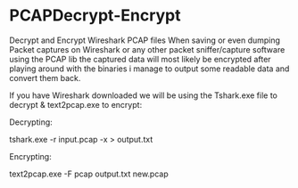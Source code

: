 # PCAPDecrypt-Encrypt
Decrypt and Encrypt Wireshark PCAP files
When saving or even dumping Packet captures on Wireshark or any other packet sniffer/capture software using the PCAP lib the captured data will most likely be encrypted after playing around with the binaries i manage to output some readable data and convert them back.

If you have Wireshark downloaded we will be using the Tshark.exe file to decrypt & text2pcap.exe to encrypt:


Decrypting:


tshark.exe -r input.pcap -x > output.txt


Encrypting:


text2pcap.exe -F pcap output.txt new.pcap
